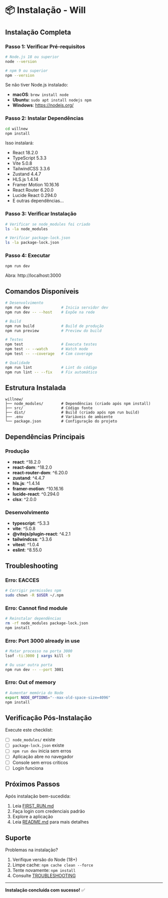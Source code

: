 # 📦 Instalação - Will

## Instalação Completa

### Passo 1: Verificar Pré-requisitos

```bash
# Node.js 18 ou superior
node --version

# npm 9 ou superior
npm --version
```

Se não tiver Node.js instalado:
- **macOS**: `brew install node`
- **Ubuntu**: `sudo apt install nodejs npm`
- **Windows**: https://nodejs.org/

### Passo 2: Instalar Dependências

```bash
cd willnew
npm install
```

Isso instalará:
- React 18.2.0
- TypeScript 5.3.3
- Vite 5.0.8
- TailwindCSS 3.3.6
- Zustand 4.4.7
- HLS.js 1.4.14
- Framer Motion 10.16.16
- React Router 6.20.0
- Lucide React 0.294.0
- E outras dependências...

### Passo 3: Verificar Instalação

```bash
# Verificar se node_modules foi criado
ls -la node_modules

# Verificar package-lock.json
ls -la package-lock.json
```

### Passo 4: Executar

```bash
npm run dev
```

Abra: http://localhost:3000

## Comandos Disponíveis

```bash
# Desenvolvimento
npm run dev              # Inicia servidor dev
npm run dev -- --host    # Expõe na rede

# Build
npm run build            # Build de produção
npm run preview          # Preview do build

# Testes
npm test                 # Executa testes
npm test -- --watch      # Watch mode
npm test -- --coverage   # Com coverage

# Qualidade
npm run lint             # Lint do código
npm run lint -- --fix    # Fix automático
```

## Estrutura Instalada

```
willnew/
├── node_modules/        # Dependências (criado após npm install)
├── src/                 # Código fonte
├── dist/                # Build (criado após npm run build)
├── .env                 # Variáveis de ambiente
└── package.json         # Configuração do projeto
```

## Dependências Principais

### Produção
- **react**: ^18.2.0
- **react-dom**: ^18.2.0
- **react-router-dom**: ^6.20.0
- **zustand**: ^4.4.7
- **hls.js**: ^1.4.14
- **framer-motion**: ^10.16.16
- **lucide-react**: ^0.294.0
- **clsx**: ^2.0.0

### Desenvolvimento
- **typescript**: ^5.3.3
- **vite**: ^5.0.8
- **@vitejs/plugin-react**: ^4.2.1
- **tailwindcss**: ^3.3.6
- **vitest**: ^1.0.4
- **eslint**: ^8.55.0

## Troubleshooting

### Erro: EACCES

```bash
# Corrigir permissões npm
sudo chown -R $USER ~/.npm
```

### Erro: Cannot find module

```bash
# Reinstalar dependências
rm -rf node_modules package-lock.json
npm install
```

### Erro: Port 3000 already in use

```bash
# Matar processo na porta 3000
lsof -ti:3000 | xargs kill -9

# Ou usar outra porta
npm run dev -- --port 3001
```

### Erro: Out of memory

```bash
# Aumentar memória do Node
export NODE_OPTIONS="--max-old-space-size=4096"
npm install
```

## Verificação Pós-Instalação

Execute este checklist:

- [ ] `node_modules/` existe
- [ ] `package-lock.json` existe
- [ ] `npm run dev` inicia sem erros
- [ ] Aplicação abre no navegador
- [ ] Console sem erros críticos
- [ ] Login funciona

## Próximos Passos

Após instalação bem-sucedida:

1. Leia [FIRST_RUN.md](./FIRST_RUN.md)
2. Faça login com credenciais padrão
3. Explore a aplicação
4. Leia [README.md](./README.md) para mais detalhes

## Suporte

Problemas na instalação?

1. Verifique versão do Node (18+)
2. Limpe cache: `npm cache clean --force`
3. Tente novamente: `npm install`
4. Consulte [TROUBLESHOOTING](./README.md#troubleshooting)

---

**Instalação concluída com sucesso!** ✅
